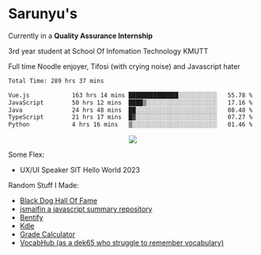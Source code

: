 # Sarunyu's
<p>Currently in a <strong>Quality Assurance Internship</strong></p>
<p>3rd year student at School Of Infomation Technology KMUTT</p>
<p>Full time Noodle enjoyer, Tifosi (with crying noise) and Javascript hater</p>

<!--START_SECTION:waka-->

```txt
Total Time: 289 hrs 37 mins

Vue.js            163 hrs 14 mins ██████████████░░░░░░░░░░░   55.78 %
JavaScript        50 hrs 12 mins  ████▒░░░░░░░░░░░░░░░░░░░░   17.16 %
Java              24 hrs 48 mins  ██░░░░░░░░░░░░░░░░░░░░░░░   08.48 %
TypeScript        21 hrs 17 mins  █▓░░░░░░░░░░░░░░░░░░░░░░░   07.27 %
Python            4 hrs 16 mins   ▒░░░░░░░░░░░░░░░░░░░░░░░░   01.46 %
```

<!--END_SECTION:waka-->
<div align=center>
  <img src="https://skillicons.dev/icons?i=typescript,javascript,nodejs,java,spring,react,vue,mysql,mongodb,docker,linux" />
</div>

Some Flex:
- UX/UI Speaker SIT Hello World 2023

Random Stuff I Made:
- [Black Dog Hall Of Fame](https://bdoghalloffame.vercel.app/)
- [jsmaifin a javascript summary repository](https://github.com/ssarunyu/js-maifin)
- [Bentify](https://bentify.vercel.app/)
- [Kdle](https://kdle.vercel.app/)
- [Grade Calculator](https://grade-calculator-virid.vercel.app/)
- [VocabHub (as a dek65 who struggle to remember vocabulary)](https://vocabhub.vercel.app/)
